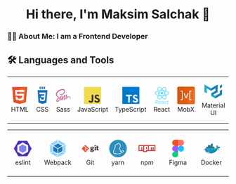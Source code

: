 <h1 align="center">Hi there, I'm Maksim Salchak 👋</h1>

### :man_technologist: About Me: I am a Frontend Developer

### <h2 align="left" id="stack">:hammer_and_wrench: Languages and Tools</h2>

<table width='100%'>
  <tr>
    <td align="center" width="100" height="100">
      <a href="#stack"><img src="https://github.com/devicons/devicon/blob/master/icons/html5/html5-original.svg" alt="HTML" width="40" height="40"/></a>
      <br>HTML
    </td>
    <td align="center" width="100" height="100">
      <a href="#stack"><img src="https://github.com/devicons/devicon/blob/master/icons/css3/css3-plain-wordmark.svg" alt="CSS" width="40" height="40"/></a>
      <br>CSS
    </td>
    <td align="center" width="100" height="100">
      <a href="#stack"><img src="https://github.com/devicons/devicon/blob/master/icons/sass/sass-original.svg" alt="Sass" width="40" height="40"/></a>
      <br>Sass
    </td>
    <td align="center" width="100" height="100">
      <a href="#stack"><img src="https://github.com/devicons/devicon/blob/master/icons/javascript/javascript-original.svg" alt="javaScript" width="40" height="40" /></a>
      <br>JavaScript
    </td>
    <td align="center" width="100" height="100">
     <a href="#stack"><img src="https://github.com/devicons/devicon/blob/master/icons/typescript/typescript-plain.svg" alt="typescript" width="40" height="40"/></a>
      <br>TypeScript
    </td>
    <td align="center" width="100" height="100">
      <a href="#stack"><img src="https://github.com/devicons/devicon/blob/master/icons/react/react-original-wordmark.svg" alt="React" width="40" height="40" /></a>
      <br>React
    </td>
    <td align="center" width="100" height="100">
      <a href="#stack"><img src="https://github.com/devicons/devicon/blob/master/icons/mobx/mobx-original.svg" alt="mobx" width="40" height="40" /></a>
      <br>MobX
    </td>
    <td align="center" width="100" height="100">
      <a href="#stack"><img src="https://github.com/devicons/devicon/blob/master/icons/materialui/materialui-original.svg" alt="Material UI" width="40" height="40"/></a>
      <br>Material UI
    </td>
  </tr>
</table>
<table width='100%'>
  <tr>
    <td align="center" width="100" height="100">
      <a href="#stack"><img src="https://github.com/devicons/devicon/blob/master/icons/eslint/eslint-original.svg" alt="eslint" width="40" height="40"/></a>
      <br>eslint
    </td>
    <td align="center" width="100" height="100">
      <a href="#stack"><img src="https://github.com/devicons/devicon/blob/master/icons/webpack/webpack-original.svg" alt="webpack" width="40" height="40"/></a>
      <br>Webpack
    </td>
    <td align="center" width="100" height="100">
      <a href="#stack"><img src="https://github.com/devicons/devicon/blob/master/icons/git/git-original-wordmark.svg" \*\*alt="Git" width="40" height="40"/></a>
      <br>Git
    </td>
    <td align="center" width="100" height="100">
      <a href="#stack"><img src="https://github.com/devicons/devicon/blob/master/icons/yarn/yarn-original.svg" alt="yarn" width="40" height="40"/></a>
      <br>yarn
    </td>
    <td align="center" width="100" height="100">
      <a href="#stack"><img src="https://github.com/devicons/devicon/blob/master/icons/npm/npm-original-wordmark.svg" alt="npm" width="40" height="40"/></a>
      <br>npm
    </td>
    <td align="center" width="100" height="100">
      <a href="#stack"><img src="https://github.com/devicons/devicon/blob/master/icons/figma/figma-original.svg" alt="Figma" width="40" height="40"/></a>
      <br>Figma
    </td>
    <td align="center" width="100" height="100">
      <a href="#stack"><img src="https://github.com/devicons/devicon/blob/master/icons/docker/docker-original.svg" alt="Docker" width="40" height="40"/></a>
      <br>Docker
    </td>
  </tr>
</table>


<!--
 [![GitHub Streak](https://github-readme-streak-stats.herokuapp.com/?user=maksim-salchak)](https://git.io/streak-stats)
 [![trophy](https://github-profile-trophy.vercel.app/?username=maksim-salchak)](https://github.com/ryo-ma/github-profile-trophy)

 
-->
